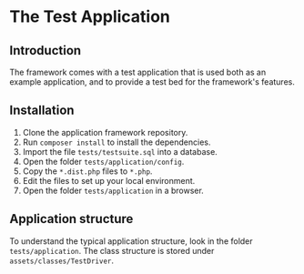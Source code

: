 # The Test Application

## Introduction

The framework comes with a test application that is used both as an example
application, and to provide a test bed for the framework's features.

## Installation

1. Clone the application framework repository.
2. Run `composer install` to install the dependencies.
3. Import the file `tests/testsuite.sql` into a database.
4. Open the folder `tests/application/config`.
5. Copy the `*.dist.php` files to `*.php`.
6. Edit the files to set up your local environment.
7. Open the folder `tests/application` in a browser.

## Application structure

To understand the typical application structure, look in the folder
`tests/application`. The class structure is stored under `assets/classes/TestDriver`.
